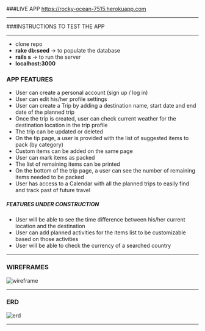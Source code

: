 ###LIVE APP
https://rocky-ocean-7515.herokuapp.com
___

###INSTRUCTIONS TO TEST THE APP
___
-  clone repo
- **rake db:seed** -> to populate the database
- **rails s** -> to run the server
- **localhost:3000**



### APP FEATURES
- User can create a personal account (sign up / log in)
- User can edit his/her profile settings
- User can create a Trip by adding a destination name, start date and end date of the planned trip
- Once the trip is created, user can check current weather for the destination location in the trip profile
- The trip can be updated or deleted
- On the tip page, a user is provided with the list of suggested items to pack (by category)
- Custom items can be added on the same page
- User can mark items as packed
- The list of remaining items can be printed
- On the bottom of the trip page, a user can see the number of remaining items needed to be packed
- User has access to a Calendar with all the planned trips to easily find and track past of future travel


##### FEATURES UNDER CONSTRUCTION
- User will be able to see the time difference between his/her current location and the destination
- User can add planned activities for the items list to be customizable based on those activities
- User will be able to check the currency of a searched country

___

### WIREFRAMES

![wireframe](http://i.imgur.com/RASRhwN.gif)
___

### ERD
![erd](http://i.imgur.com/DcaMnHG.png)
___
